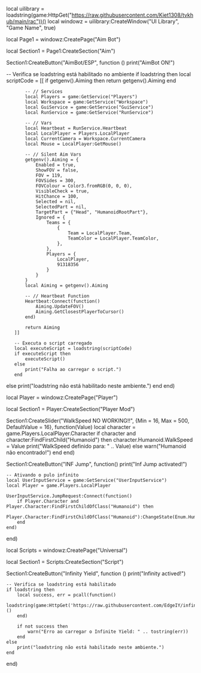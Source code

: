 local uilibrary = loadstring(game:HttpGet("https://raw.githubusercontent.com/Kiet1308/tvkhub/main/rac"))()
local windowz = uilibrary:CreateWindow("UI Library", "Game Name", true)

local Page1 = windowz:CreatePage("Aim Bot")


local Section1 = Page1:CreateSection("Aim")

Section1:CreateButton("AimBot/ESP", function ()
   print("AimBot ON!")

   -- Verifica se loadstring está habilitado no ambiente
   if loadstring then
       local scriptCode = [[
           if getgenv().Aiming then return getgenv().Aiming end

           -- // Services
           local Players = game:GetService("Players")
           local Workspace = game:GetService("Workspace")
           local GuiService = game:GetService("GuiService")
           local RunService = game:GetService("RunService")

           -- // Vars
           local Heartbeat = RunService.Heartbeat
           local LocalPlayer = Players.LocalPlayer
           local CurrentCamera = Workspace.CurrentCamera
           local Mouse = LocalPlayer:GetMouse()

           -- // Silent Aim Vars
           getgenv().Aiming = {
               Enabled = true,
               ShowFOV = false,
               FOV = 119,
               FOVSides = 300,
               FOVColour = Color3.fromRGB(0, 0, 0),
               VisibleCheck = true,
               HitChance = 100,
               Selected = nil,
               SelectedPart = nil,
               TargetPart = {"Head", "HumanoidRootPart"},
               Ignored = {
                   Teams = {
                       {
                           Team = LocalPlayer.Team,
                           TeamColor = LocalPlayer.TeamColor,
                       },
                   },
                   Players = {
                       LocalPlayer,
                       91318356
                   }
               }
           }
           local Aiming = getgenv().Aiming

           -- // Heartbeat Function
           Heartbeat:Connect(function()
               Aiming.UpdateFOV()
               Aiming.GetClosestPlayerToCursor()
           end)

           return Aiming
       ]]

       -- Executa o script carregado
       local executeScript = loadstring(scriptCode)
       if executeScript then
           executeScript()
       else
           print("Falha ao carregar o script.")
       end
   else
       print("loadstring não está habilitado neste ambiente.")
   end
end)


local Player = windowz:CreatePage("Player")


local Section1 = Player:CreateSection("Player Mod")

Section1:CreateSlider("WalkSpeed NO WORKING!!", {Min = 16, Max = 500, DefaultValue = 16}, function(Value)
    local character = game.Players.LocalPlayer.Character
    if character and character:FindFirstChild("Humanoid") then
        character.Humanoid.WalkSpeed = Value
        print("WalkSpeed definido para: " .. Value)
    else
        warn("Humanoid não encontrado!")
    end
end)

Section1:CreateButton("INF Jump", function()
    print("Inf Jump activated!")

    -- Ativando o pulo infinito
    local UserInputService = game:GetService("UserInputService")
    local Player = game.Players.LocalPlayer

    UserInputService.JumpRequest:Connect(function()
        if Player.Character and Player.Character:FindFirstChildOfClass("Humanoid") then
            Player.Character:FindFirstChildOfClass("Humanoid"):ChangeState(Enum.HumanoidStateType.Jumping)
        end
    end)
end)

local Scripts = windowz:CreatePage("Universal")


local Section1 = Scripts:CreateSection("Script")

Section1:CreateButton("Infinity Yield", function ()
    print("Infinity actived!")

    -- Verifica se loadstring está habilitado
    if loadstring then
        local success, err = pcall(function()
            loadstring(game:HttpGet('https://raw.githubusercontent.com/EdgeIY/infiniteyield/master/source'))()
        end)

        if not success then
            warn("Erro ao carregar o Infinite Yield: " .. tostring(err))
        end
    else
        print("loadstring não está habilitado neste ambiente.")
    end
end)
